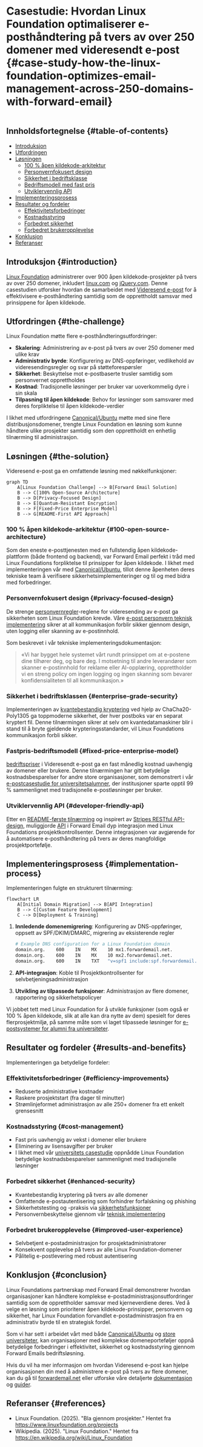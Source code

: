 # Casestudie: Hvordan Linux Foundation optimaliserer e-posthåndtering på tvers av over 250 domener med videresendt e-post {#case-study-how-the-linux-foundation-optimizes-email-management-across-250-domains-with-forward-email}

<img loading="lazy" src="/img/articles/linux-foundation.webp" alt="" class="rounded-lg" />

## Innholdsfortegnelse {#table-of-contents}

* [Introduksjon](#introduction)
* [Utfordringen](#the-challenge)
* [Løsningen](#the-solution)
  * [100 % åpen kildekode-arkitektur](#100-open-source-architecture)
  * [Personvernfokusert design](#privacy-focused-design)
  * [Sikkerhet i bedriftsklasse](#enterprise-grade-security)
  * [Bedriftsmodell med fast pris](#fixed-price-enterprise-model)
  * [Utviklervennlig API](#developer-friendly-api)
* [Implementeringsprosess](#implementation-process)
* [Resultater og fordeler](#results-and-benefits)
  * [Effektivitetsforbedringer](#efficiency-improvements)
  * [Kostnadsstyring](#cost-management)
  * [Forbedret sikkerhet](#enhanced-security)
  * [Forbedret brukeropplevelse](#improved-user-experience)
* [Konklusjon](#conclusion)
* [Referanser](#references)

## Introduksjon {#introduction}

[Linux Foundation](https://en.wikipedia.org/wiki/Linux_Foundation) administrerer over 900 åpen kildekode-prosjekter på tvers av over 250 domener, inkludert [linux.com](https://www.linux.com/) og [jQuery.com](https://jquery.com/). Denne casestudien utforsker hvordan de samarbeidet med [Videresend e-post](https://forwardemail.net) for å effektivisere e-posthåndtering samtidig som de opprettholdt samsvar med prinsippene for åpen kildekode.

## Utfordringen {#the-challenge}

Linux Foundation møtte flere e-posthåndteringsutfordringer:

* **Skalering**: Administrering av e-post på tvers av over 250 domener med ulike krav
* **Administrativ byrde**: Konfigurering av DNS-oppføringer, vedlikehold av videresendingsregler og svar på støtteforespørsler
* **Sikkerhet**: Beskyttelse mot e-postbaserte trusler samtidig som personvernet opprettholdes
* **Kostnad**: Tradisjonelle løsninger per bruker var uoverkommelig dyre i sin skala
* **Tilpasning til åpen kildekode**: Behov for løsninger som samsvarer med deres forpliktelse til åpen kildekode-verdier

I likhet med utfordringene [Canonical/Ubuntu](https://forwardemail.net/blog/docs/canonical-ubuntu-email-enterprise-case-study) møtte med sine flere distribusjonsdomener, trengte Linux Foundation en løsning som kunne håndtere ulike prosjekter samtidig som den opprettholdt en enhetlig tilnærming til administrasjon.

## Løsningen {#the-solution}

Videresend e-post ga en omfattende løsning med nøkkelfunksjoner:

```mermaid
graph TD
    A[Linux Foundation Challenge] --> B[Forward Email Solution]
    B --> C[100% Open-Source Architecture]
    B --> D[Privacy-Focused Design]
    B --> E[Quantum-Resistant Encryption]
    B --> F[Fixed-Price Enterprise Model]
    B --> G[README-First API Approach]
```

### 100 % åpen kildekode-arkitektur {#100-open-source-architecture}

Som den eneste e-posttjenesten med en fullstendig åpen kildekode-plattform (både frontend og backend), var Forward Email perfekt i tråd med Linux Foundations forpliktelse til prinsipper for åpen kildekode. I likhet med implementeringen vår med [Canonical/Ubuntu](https://forwardemail.net/blog/docs/canonical-ubuntu-email-enterprise-case-study), tillot denne åpenheten deres tekniske team å verifisere sikkerhetsimplementeringer og til og med bidra med forbedringer.

### Personvernfokusert design {#privacy-focused-design}

De strenge [personvernregler](https://forwardemail.net/privacy)-reglene for videresending av e-post ga sikkerheten som Linux Foundation krevde. Våre [e-post personvern teknisk implementering](https://forwardemail.net/blog/docs/email-privacy-protection-technical-implementation) sikrer at all kommunikasjon forblir sikker gjennom design, uten logging eller skanning av e-postinnhold.

Som beskrevet i vår tekniske implementeringsdokumentasjon:

> «Vi har bygget hele systemet vårt rundt prinsippet om at e-postene dine tilhører deg, og bare deg. I motsetning til andre leverandører som skanner e-postinnhold for reklame eller AI-opplæring, opprettholder vi en streng policy om ingen logging og ingen skanning som bevarer konfidensialiteten til all kommunikasjon.»

### Sikkerhet i bedriftsklassen {#enterprise-grade-security}

Implementeringen av [kvantebestandig kryptering](https://forwardemail.net/blog/docs/best-quantum-safe-encrypted-email-service) ved hjelp av ChaCha20-Poly1305 ga toppmoderne sikkerhet, der hver postboks var en separat kryptert fil. Denne tilnærmingen sikrer at selv om kvantedatamaskiner blir i stand til å bryte gjeldende krypteringsstandarder, vil Linux Foundations kommunikasjon forbli sikker.

### Fastpris-bedriftsmodell {#fixed-price-enterprise-model}

[bedriftspriser](https://forwardemail.net/pricing) i Videresendt e-post ga en fast månedlig kostnad uavhengig av domener eller brukere. Denne tilnærmingen har gitt betydelige kostnadsbesparelser for andre store organisasjoner, som demonstrert i vår [e-postcasestudie for universitetsalumner](https://forwardemail.net/blog/docs/alumni-email-forwarding-university-case-study), der institusjoner sparte opptil 99 % sammenlignet med tradisjonelle e-postløsninger per bruker.

### Utviklervennlig API {#developer-friendly-api}

Etter en [README-første tilnærming](https://tom.preston-werner.com/2010/08/23/readme-driven-development) og inspirert av [Stripes RESTful API-design](https://amberonrails.com/building-stripes-api), muliggjorde [API](https://forwardemail.net/api) i Forward Email dyp integrasjon med Linux Foundations prosjektkontrollsenter. Denne integrasjonen var avgjørende for å automatisere e-posthåndtering på tvers av deres mangfoldige prosjektportefølje.

## Implementeringsprosess {#implementation-process}

Implementeringen fulgte en strukturert tilnærming:

```mermaid
flowchart LR
    A[Initial Domain Migration] --> B[API Integration]
    B --> C[Custom Feature Development]
    C --> D[Deployment & Training]
```

1. **Innledende domenemigrering**: Konfigurering av DNS-oppføringer, oppsett av SPF/DKIM/DMARC, migrering av eksisterende regler

   ```sh
   # Example DNS configuration for a Linux Foundation domain
   domain.org.    600    IN    MX    10 mx1.forwardemail.net.
   domain.org.    600    IN    MX    10 mx2.forwardemail.net.
   domain.org.    600    IN    TXT   "v=spf1 include:spf.forwardemail.net -all"
   ```

2. **API-integrasjon**: Koble til Prosjektkontrollsenter for selvbetjeningsadministrasjon

3. **Utvikling av tilpassede funksjoner**: Administrasjon av flere domener, rapportering og sikkerhetspolicyer

Vi jobbet tett med Linux Foundation for å utvikle funksjoner (som også er 100 % åpen kildekode, slik at alle kan dra nytte av dem) spesielt for deres flerprosjektmiljø, på samme måte som vi laget tilpassede løsninger for [e-postsystemer for alumni fra universiteter](https://forwardemail.net/blog/docs/alumni-email-forwarding-university-case-study).

## Resultater og fordeler {#results-and-benefits}

Implementeringen ga betydelige fordeler:

### Effektivitetsforbedringer {#efficiency-improvements}

* Reduserte administrative kostnader
* Raskere prosjektstart (fra dager til minutter)
* Strømlinjeformet administrasjon av alle 250+ domener fra ett enkelt grensesnitt

### Kostnadsstyring {#cost-management}

* Fast pris uavhengig av vekst i domener eller brukere
* Eliminering av lisensavgifter per bruker
* I likhet med vår [universitets casestudie](https://forwardemail.net/blog/docs/alumni-email-forwarding-university-case-study) oppnådde Linux Foundation betydelige kostnadsbesparelser sammenlignet med tradisjonelle løsninger

### Forbedret sikkerhet {#enhanced-security}

* Kvantebestandig kryptering på tvers av alle domener
* Omfattende e-postautentisering som forhindrer forfalskning og phishing
* Sikkerhetstesting og -praksis via [sikkerhetsfunksjoner](https://forwardemail.net/security)
* Personvernbeskyttelse gjennom vår [teknisk implementering](https://forwardemail.net/blog/docs/email-privacy-protection-technical-implementation)

### Forbedret brukeropplevelse {#improved-user-experience}

* Selvbetjent e-postadministrasjon for prosjektadministratorer
* Konsekvent opplevelse på tvers av alle Linux Foundation-domener
* Pålitelig e-postlevering med robust autentisering

## Konklusjon {#conclusion}

Linux Foundations partnerskap med Forward Email demonstrerer hvordan organisasjoner kan håndtere komplekse e-postadministrasjonsutfordringer samtidig som de opprettholder samsvar med kjerneverdiene deres. Ved å velge en løsning som prioriterer åpen kildekode-prinsipper, personvern og sikkerhet, har Linux Foundation forvandlet e-postadministrasjon fra en administrativ byrde til en strategisk fordel.

Som vi har sett i arbeidet vårt med både [Canonical/Ubuntu](https://forwardemail.net/blog/docs/canonical-ubuntu-email-enterprise-case-study) og [store universiteter](https://forwardemail.net/blog/docs/alumni-email-forwarding-university-case-study), kan organisasjoner med komplekse domeneporteføljer oppnå betydelige forbedringer i effektivitet, sikkerhet og kostnadsstyring gjennom Forward Emails bedriftsløsning.

Hvis du vil ha mer informasjon om hvordan Videresend e-post kan hjelpe organisasjonen din med å administrere e-post på tvers av flere domener, kan du gå til [forwardemail.net](https://forwardemail.net) eller utforske våre detaljerte [dokumentasjon](https://forwardemail.net/email-api) og [guider](https://forwardemail.net/guides).

## Referanser {#references}

* Linux Foundation. (2025). "Bla gjennom prosjekter." Hentet fra <https://www.linuxfoundation.org/projects>
* Wikipedia. (2025). "Linux Foundation." Hentet fra <https://en.wikipedia.org/wiki/Linux_Foundation>